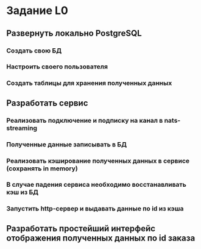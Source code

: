 # Задание L0
## Развернуть локально PostgreSQL
  ### Создать свою БД
  ### Настроить своего пользователя
  ### Создать таблицы для хранения полученных данных
## Разработать сервис
  ### Реализовать подключение и подписку на канал в nats-streaming
  ### Полученные данные записывать в БД
  ### Реализовать кэширование полученных данных в сервисе (сохранять in memory)
  ### В случае падения сервиса необходимо восстанавливать кэш из БД
  ### Запустить http-сервер и выдавать данные по id из кэша
## Разработать простейший интерфейс отображения полученных данных по id заказа
